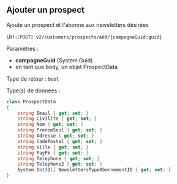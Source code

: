 ## <span id='ajoutprospect'>Ajouter un prospect</span>

Ajoute un prospect et l'abonne aux newsletters désirées

Url :`[POST] v2/customers/prospects/add/{campagneGuid:guid}`

Paramètres : 

- **campagneGuid** (System.Guid)
- en tant que body, un objet ProspectData

Type de retour : `bool`

Type(s) de données :

```csharp
class ProspectData
{
	string Email { get; set; }
	string Civilite { get; set; }
	string Nom { get; set; }
	string PrenomSeul { get; set; }
	string Adresse { get; set; }
	string CodePostal { get; set; }
	string Ville { get; set; }
	string PayPk { get; set; }
	string Telephone { get; set; }
	string Telephone2 { get; set; }
	System.Int32[] NewslettersTypeAbonnementID { get; set; }
}

```


